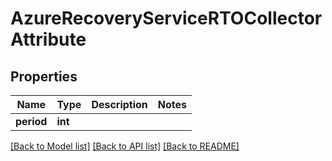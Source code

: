 # AzureRecoveryServiceRTOCollectorAttribute

## Properties
Name | Type | Description | Notes
------------ | ------------- | ------------- | -------------
**period** | **int** |  | 

[[Back to Model list]](../README.md#documentation-for-models) [[Back to API list]](../README.md#documentation-for-api-endpoints) [[Back to README]](../README.md)

